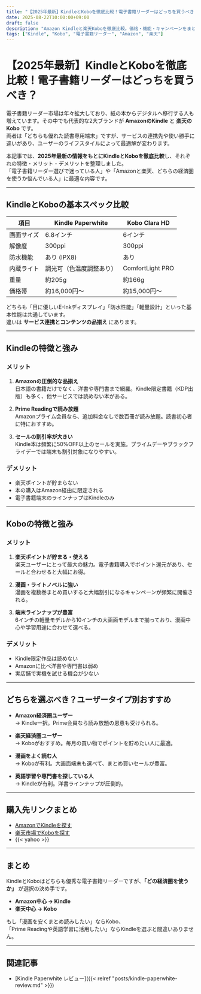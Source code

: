 ```yaml
---
title: "【2025年最新】KindleとKoboを徹底比較！電子書籍リーダーはどっちを買うべき？"
date: 2025-08-22T10:00:00+09:00
draft: false
description: "Amazon Kindleと楽天Koboを徹底比較。価格・機能・キャンペーンをまとめ、どちらを買うべきか解説します。楽天・Amazon・Yahoo!ショッピングの購入リンクも掲載。"
tags: ["Kindle", "Kobo", "電子書籍リーダー", "Amazon", "楽天"]
---
```


# 【2025年最新】KindleとKoboを徹底比較！電子書籍リーダーはどっちを買うべき？

電子書籍リーダー市場は年々拡大しており、紙の本からデジタルへ移行する人も増えています。その中でも代表的な2大ブランドが **AmazonのKindle** と **楽天のKobo** です。  
両者は「どちらも優れた読書専用端末」ですが、サービスの連携先や使い勝手に違いがあり、ユーザーのライフスタイルによって最適解が変わります。  

本記事では、**2025年最新の情報をもとにKindleとKoboを徹底比較**し、それぞれの特徴・メリット・デメリットを整理しました。  
「電子書籍リーダー選びで迷っている人」や「Amazonと楽天、どちらの経済圏を使うか悩んでいる人」に最適な内容です。  

---

## KindleとKoboの基本スペック比較

| 項目 | Kindle Paperwhite | Kobo Clara HD |
|------|-------------------|---------------|
| 画面サイズ | 6.8インチ | 6インチ |
| 解像度 | 300ppi | 300ppi |
| 防水機能 | あり (IPX8) | あり |
| 内蔵ライト | 調光可（色温度調整あり） | ComfortLight PRO |
| 重量 | 約205g | 約166g |
| 価格帯 | 約16,000円～ | 約15,000円～ |

どちらも「目に優しいE-Inkディスプレイ」「防水性能」「軽量設計」といった基本性能は共通しています。  
違いは **サービス連携とコンテンツの品揃え** にあります。  

---

## Kindleの特徴と強み

### メリット
1. **Amazonの圧倒的な品揃え**  
   日本語の書籍だけでなく、洋書や専門書まで網羅。Kindle限定書籍（KDP出版）も多く、他サービスでは読めない本がある。  

2. **Prime Readingで読み放題**  
   Amazonプライム会員なら、追加料金なしで数百冊が読み放題。読書初心者に特におすすめ。  

3. **セールの割引率が大きい**  
   Kindle本は頻繁に50%OFF以上のセールを実施。プライムデーやブラックフライデーでは端末も割引対象になりやすい。  

### デメリット
- 楽天ポイントが貯まらない  
- 本の購入はAmazon経由に限定される  
- 電子書籍端末のラインナップはKindleのみ  

---

## Koboの特徴と強み

### メリット
1. **楽天ポイントが貯まる・使える**  
   楽天ユーザーにとって最大の魅力。電子書籍購入でポイント還元があり、セールと合わせると大幅にお得。  

2. **漫画・ライトノベルに強い**  
   漫画を複数巻まとめ買いすると大幅割引になるキャンペーンが頻繁に開催される。  

3. **端末ラインナップが豊富**  
   6インチの軽量モデルから10インチの大画面モデルまで揃っており、漫画中心や学習用途に合わせて選べる。  

### デメリット
- Kindle限定作品は読めない  
- Amazonに比べ洋書や専門書は弱め  
- 実店舗で実機を試せる機会が少ない  

---

## どちらを選ぶべき？ユーザータイプ別おすすめ

- **Amazon経済圏ユーザー**  
  → Kindle一択。Prime会員なら読み放題の恩恵も受けられる。  

- **楽天経済圏ユーザー**  
  → Koboがおすすめ。毎月の買い物でポイントを貯めたい人に最適。  

- **漫画をよく読む人**  
  → Koboが有利。大画面端末も選べて、まとめ買いセールが豊富。  

- **英語学習や専門書を探している人**  
  → Kindleが有利。洋書ラインナップが圧倒的。  

---

## 購入先リンクまとめ

- [AmazonでKindleを探す](https://amzn.to/4g8i9Yl)  
- [楽天市場でKoboを探す](https://a.r10.to/h5ijA6)  
- {{< yahoo >}}  

---

## まとめ

KindleとKoboはどちらも優秀な電子書籍リーダーですが、**「どの経済圏を使うか」** が選択の決め手です。  

- **Amazon中心 → Kindle**  
- **楽天中心 → Kobo**  

もし「漫画を安くまとめ読みしたい」ならKobo、  
「Prime Readingや英語学習に活用したい」ならKindleを選ぶと間違いありません。  


---

## 関連記事
- [Kindle Paperwhite レビュー]({{< relref "posts/kindle-paperwhite-review.md" >}})

